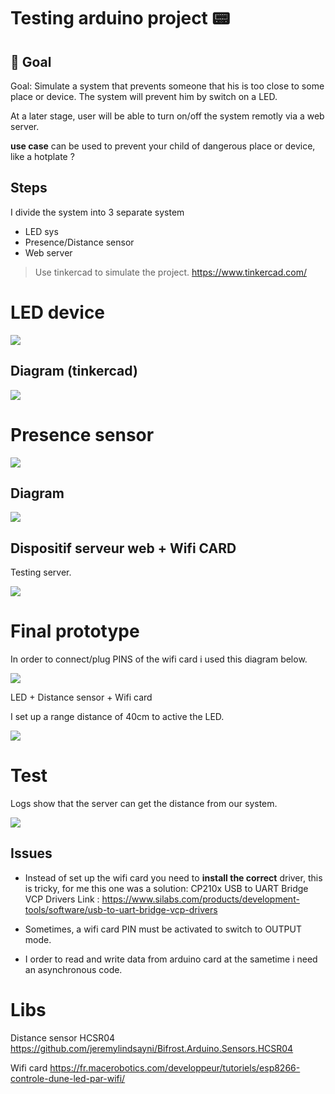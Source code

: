Testing arduino project 📟
==

## 🎯 Goal

Goal: Simulate a system that prevents someone that his is too close to some place or device. The system will prevent him by switch on a LED.

At a later stage, user will be able to turn on/off the system remotly via a web server.

**use case** can be used to prevent your child of dangerous place or device, like a hotplate ? 

## Steps
I divide the system into 3 separate system

- LED sys
- Presence/Distance sensor
- Web server

> Use tinkercad to simulate the project.
> https://www.tinkercad.com/
# LED device

![](https://i.imgur.com/G5vUtgG.jpg)

## Diagram (tinkercad)

![](https://i.imgur.com/p5pCgHO.png)

# Presence sensor

![](https://i.imgur.com/ZuMuTUE.png)

## Diagram

![](https://i.imgur.com/aHV3LPn.png)


## Dispositif serveur web + Wifi CARD

Testing server.

![](https://i.imgur.com/d6cUhZp.png)



# Final prototype

In order to connect/plug PINS of the wifi card i used this diagram below. 

![](https://i.imgur.com/vxzzcFi.png)

LED + Distance sensor  + Wifi card

I set up a range distance of 40cm to active the LED.

![](https://i.imgur.com/oDyjMmV.png)


# Test

Logs show that the server can get the distance from our system.


![](https://i.imgur.com/FNkgxfq.png)

## Issues 
- Instead of set up the wifi card you need to **install the correct** driver, this is tricky, for me this one was a solution: CP210x USB to UART Bridge VCP Drivers
Link : https://www.silabs.com/products/development-tools/software/usb-to-uart-bridge-vcp-drivers

- Sometimes, a wifi card PIN must be activated to switch to OUTPUT mode.

- I order to read and write data from arduino card at the sametime i need an asynchronous code.

# Libs 

Distance sensor HCSR04
https://github.com/jeremylindsayni/Bifrost.Arduino.Sensors.HCSR04

Wifi card
https://fr.macerobotics.com/developpeur/tutoriels/esp8266-controle-dune-led-par-wifi/
